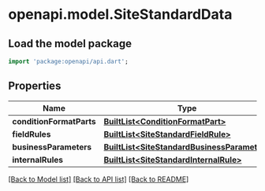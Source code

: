 # openapi.model.SiteStandardData

## Load the model package
```dart
import 'package:openapi/api.dart';
```

## Properties
Name | Type | Description | Notes
------------ | ------------- | ------------- | -------------
**conditionFormatParts** | [**BuiltList&lt;ConditionFormatPart&gt;**](ConditionFormatPart.md) |  | [optional] 
**fieldRules** | [**BuiltList&lt;SiteStandardFieldRule&gt;**](SiteStandardFieldRule.md) |  | [optional] 
**businessParameters** | [**BuiltList&lt;SiteStandardBusinessParameter&gt;**](SiteStandardBusinessParameter.md) |  | [optional] 
**internalRules** | [**BuiltList&lt;SiteStandardInternalRule&gt;**](SiteStandardInternalRule.md) |  | [optional] 

[[Back to Model list]](../README.md#documentation-for-models) [[Back to API list]](../README.md#documentation-for-api-endpoints) [[Back to README]](../README.md)


